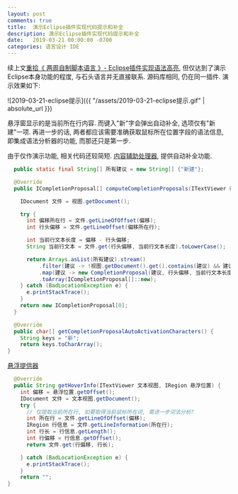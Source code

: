 ```yaml
---
layout: post
comments: true
title:  演示Eclipse插件实现代码提示和补全
description: 演示Eclipse插件实现代码提示和补全
date:   2019-03-21 00:00:00 -0700
categories: 语言设计 IDE
---
```


续上文[重拾《 两周自制脚本语言 》- Eclipse插件实现语法高亮](https://zhuanlan.zhihu.com/p/59890614), 但仅达到了演示Eclipse本身功能的程度, 与石头语言并无直接联系. 源码库相同, 仍在同一插件. 演示效果如下:

![2019-03-21-eclipse提示]({{ "/assets/2019-03-21-eclipse提示.gif" | absolute_url }})

悬浮窗显示的是当前所在行内容. 而键入"新"字会弹出自动补全, 选项仅有"新建"一项. 再进一步的话, 两者都应该需要准确获取鼠标所在位置字段的语法信息, 即集成语法分析器的功能, 而那还只是第一步.

由于仅作演示功能, 相关代码还较简短. [内容辅助处理器](https://github.com/program-in-chinese/stone-editor-eclipse/blob/master/src/stone_editor/%E5%86%85%E5%AE%B9%E8%BE%85%E5%8A%A9%E5%A4%84%E7%90%86%E5%99%A8.java), 提供自动补全功能.
```java
  public static final String[] 所有建议 = new String[] {"新建"};

  @Override
  public ICompletionProposal[] computeCompletionProposals(ITextViewer 视图, int 偏移) {

    IDocument 文件 = 视图.getDocument();

    try {
      int 偏移所在行 = 文件.getLineOfOffset(偏移);
      int 行头偏移 = 文件.getLineOffset(偏移所在行);

      int 当前行文本长度 = 偏移 - 行头偏移;
      String 当前行文本 = 文件.get(行头偏移, 当前行文本长度).toLowerCase();

      return Arrays.asList(所有建议).stream()
          .filter(建议 -> !视图.getDocument().get().contains(建议) && 建议.toLowerCase().startsWith(当前行文本))
          .map(建议 -> new CompletionProposal(建议, 行头偏移, 当前行文本长度, 建议.length()))
          .toArray(ICompletionProposal[]::new);
    } catch (BadLocationException e) {
      e.printStackTrace();
    }
    return new ICompletionProposal[0];
  }

  @Override
  public char[] getCompletionProposalAutoActivationCharacters() {
    String keys = "新";
    return keys.toCharArray();
}
```
[悬浮提供器](https://github.com/program-in-chinese/stone-editor-eclipse/blob/master/src/stone_editor/%E6%82%AC%E6%B5%AE%E6%8F%90%E4%BE%9B%E5%99%A8.java)
```java
  @Override
  public String getHoverInfo(ITextViewer 文本视图, IRegion 悬浮位置) {
    int 偏移 = 悬浮位置.getOffset();
    IDocument 文件 = 文本视图.getDocument();
    try {
      // 仅提取当前所在行, 如要取得当前鼠标所在词, 需进一步词法分析?
      int 所在行 = 文件.getLineOfOffset(偏移);
      IRegion 行信息 = 文件.getLineInformation(所在行);
      int 行长 = 行信息.getLength();
      int 行偏移 = 行信息.getOffset();
      return 文件.get(行偏移, 行长);

    } catch (BadLocationException e) {
      e.printStackTrace();
    }
    return "";
}
```